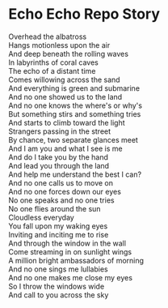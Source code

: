 # Echo Echo Repo Story

Overhead the albatross  
Hangs motionless upon the air  
And deep beneath the rolling waves  
In labyrinths of coral caves  
The echo of a distant time  
Comes willowing across the sand  
And everything is green and submarine  
And no one showed us to the land  
And no one knows the where's or why's  
But something stirs and something tries  
And starts to climb toward the light  
Strangers passing in the street  
By chance, two separate glances meet  
And I am you and what I see is me  
And do I take you by the hand  
And lead you through the land  
And help me understand the best I can?  
And no one calls us to move on  
And no one forces down our eyes  
No one speaks and no one tries  
No one flies around the sun  
Cloudless everyday  
You fall upon my waking eyes  
Inviting and inciting me to rise  
And through the window in the wall  
Come streaming in on sunlight wings  
A million bright ambassadors of morning  
And no one sings me lullabies  
And no one makes me close my eyes  
So I throw the windows wide  
And call to you across the sky  
